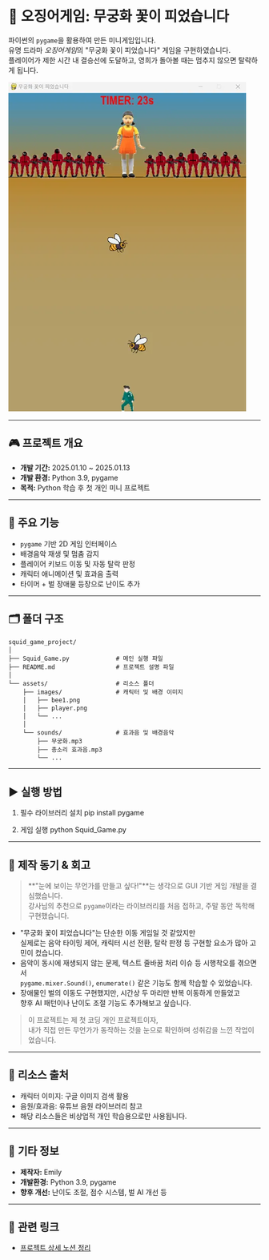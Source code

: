 # 🦑 오징어게임: 무궁화 꽃이 피었습니다

파이썬의 `pygame`을 활용하여 만든 미니게임입니다.  
유명 드라마 *오징어게임*의 "무궁화 꽃이 피었습니다" 게임을 구현하였습니다.  
플레이어가 제한 시간 내 결승선에 도달하고, 영희가 돌아볼 때는 멈추지 않으면 탈락하게 됩니다.

![게임 예시 이미지](assets/images/gameplay_img.png)

---

## 🎮 프로젝트 개요

- **개발 기간:** 2025.01.10 ~ 2025.01.13  
- **개발 환경:** Python 3.9, pygame  
- **목적:** Python 학습 후 첫 개인 미니 프로젝트

---

## 🧩 주요 기능

- `pygame` 기반 2D 게임 인터페이스
- 배경음악 재생 및 멈춤 감지
- 플레이어 키보드 이동 및 자동 탈락 판정
- 캐릭터 애니메이션 및 효과음 출력
- 타이머 + 벌 장애물 등장으로 난이도 추가

---

## 🗂 폴더 구조

```
squid_game_project/
│
├── Squid_Game.py             # 메인 실행 파일
├── README.md                 # 프로젝트 설명 파일
│
└── assets/                   # 리소스 폴더
    ├── images/               # 캐릭터 및 배경 이미지
    │   ├── bee1.png
    │   ├── player.png
    │   └── ...
    │
    └── sounds/               # 효과음 및 배경음악
        ├── 무궁화.mp3
        ├── 총소리 효과음.mp3
        └── ...
```

---

## ▶️ 실행 방법

1. 필수 라이브러리 설치
pip install pygame

2. 게임 실행
python Squid_Game.py


---

## 🧠 제작 동기 & 회고

> **"눈에 보이는 무언가를 만들고 싶다!"**는 생각으로 GUI 기반 게임 개발을 결심했습니다.  
> 강사님의 추천으로 `pygame`이라는 라이브러리를 처음 접하고, 주말 동안 독학해 구현했습니다.

- "무궁화 꽃이 피었습니다"는 단순한 이동 게임일 것 같았지만  
  실제로는 음악 타이밍 제어, 캐릭터 시선 전환, 탈락 판정 등 구현할 요소가 많아 고민이 컸습니다.
- 음악이 동시에 재생되지 않는 문제, 텍스트 줄바꿈 처리 이슈 등 시행착오를 겪으면서  
  `pygame.mixer.Sound()`, `enumerate()` 같은 기능도 함께 학습할 수 있었습니다.
- 장애물인 벌의 이동도 구현했지만, 시간상 두 마리만 반복 이동하게 만들었고  
  향후 AI 패턴이나 난이도 조절 기능도 추가해보고 싶습니다.

> 이 프로젝트는 제 첫 코딩 개인 프로젝트이자,  
> 내가 직접 만든 무언가가 동작하는 것을 눈으로 확인하며 성취감을 느낀 작업이었습니다.

---

## 🎵 리소스 출처

- 캐릭터 이미지: 구글 이미지 검색 활용
- 음원/효과음: 유튜브 음원 라이브러리 참고
- 해당 리소스들은 비상업적 개인 학습용으로만 사용됩니다.

---

## 📌 기타 정보

- **제작자:** Emily  
- **개발환경:** Python 3.9, pygame  
- **향후 개선:** 난이도 조절, 점수 시스템, 벌 AI 개선 등

---

## 🔗 관련 링크

- [프로젝트 상세 노션 정리](https://yeonghyekim.notion.site/179e2859370c80b8bb00d4c336ba5063?pvs=4)

